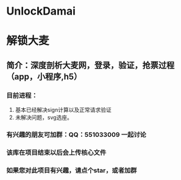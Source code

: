 # UnlockDamai
# 解锁大麦
## 简介：深度剖析大麦网，登录，验证，抢票过程（app，小程序,h5）
### 目前进程：
  1. 基本已经解决sign计算以及正常请求验证
  2. 未解决问题，svg选座。
### 有兴趣的朋友可加群：QQ：551033009 一起讨论
### 该库在项目结束以后会上传核心文件
### 如果您对此项目有兴趣，请点个star，或者加群
